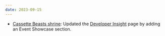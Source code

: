 ```yaml
---
date: 2023-09-15
---
```


* [Cassette Beasts shrine](/shrines/cassettebeasts/): Updated the [Developer Insight](/shrines/cassettebeasts/devinsights) page by adding an Event Showcase section.